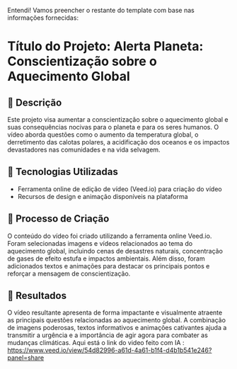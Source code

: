 Entendi! Vamos preencher o restante do template com base nas informações fornecidas:

# Título do Projeto: Alerta Planeta: Conscientização sobre o Aquecimento Global

## 📒 Descrição
Este projeto visa aumentar a conscientização sobre o aquecimento global e suas consequências nocivas para o planeta e para os seres humanos. O vídeo aborda questões como o aumento da temperatura global, o derretimento das calotas polares, a acidificação dos oceanos e os impactos devastadores nas comunidades e na vida selvagem.

## 🤖 Tecnologias Utilizadas
- Ferramenta online de edição de vídeo (Veed.io) para criação do vídeo
- Recursos de design e animação disponíveis na plataforma

## 🧐 Processo de Criação
O conteúdo do vídeo foi criado utilizando a ferramenta online Veed.io. Foram selecionadas imagens e vídeos relacionados ao tema do aquecimento global, incluindo cenas de desastres naturais, concentração de gases de efeito estufa e impactos ambientais. Além disso, foram adicionados textos e animações para destacar os principais pontos e reforçar a mensagem de conscientização.

## 🚀 Resultados
O vídeo resultante apresenta de forma impactante e visualmente atraente as principais questões relacionadas ao aquecimento global. A combinação de imagens poderosas, textos informativos e animações cativantes ajuda a transmitir a urgência e a importância de agir agora para combater as mudanças climáticas.
Aqui está o link do video feito com IA : 
https://www.veed.io/view/54d82996-a61d-4a61-b1f4-d4b1b541e246?panel=share
